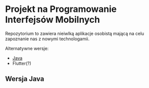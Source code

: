 # Projekt na Programowanie Interfejsów Mobilnych
Repozytorium to zawiera nieiwlką aplikacje osobistą mającą na celu zapoznanie nas z nowymi technologamii.

Alternatywne wersje:
* [Java](AdamStudies-PWR/ProjektowanieInterfejsowMobilnych/tree/Java)
* Flutter(?)
## Wersja Java
